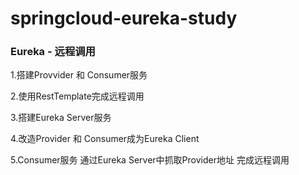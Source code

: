 # springcloud-eureka-study

### Eureka - 远程调用

1.搭建Provvider 和 Consumer服务

2.使用RestTemplate完成远程调用

3.搭建Eureka Server服务

4.改造Provider 和 Consumer成为Eureka Client

5.Consumer服务 通过Eureka Server中抓取Provider地址 完成远程调用


